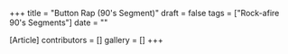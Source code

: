 +++
title = "Button Rap (90's Segment)"
draft = false
tags = ["Rock-afire 90's Segments"]
date = ""

[Article]
contributors = []
gallery = []
+++
